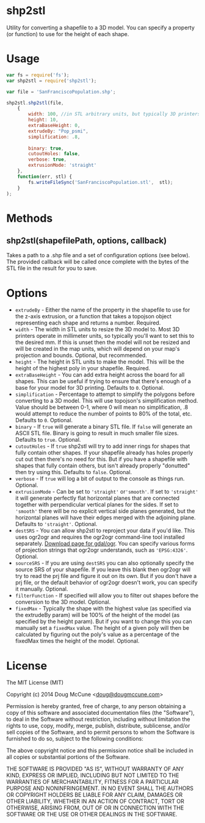 shp2stl
=======
Utility for converting a shapefile to a 3D model. You can specify a property (or function) to use for the height of each shape. 

Usage
=====

```JavaScript
var fs = require('fs');
var shp2stl = require('shp2stl');

var file = 'SanFranciscoPopulation.shp';

shp2stl.shp2stl(file, 
	{
		width: 100, //in STL arbitrary units, but typically 3D printers use mm
		height: 10,
		extraBaseHeight: 0,
		extrudeBy: "Pop_psmi",
		simplification: .8,
		
		binary: true,
		cutoutHoles: false,
		verbose: true,
		extrusionMode: 'straight'
	},
	function(err, stl) {
		fs.writeFileSync('SanFranciscoPopulation.stl',  stl);
	}
);
```

Methods
=========
shp2stl(shapefilePath, options, callback)
---------------------------------------

Takes a path to a .shp file and a set of configuration options (see below). The provided callback will be called once complete with the bytes of the STL file in the result for you to save.

Options
=======
* `extrudeBy` - Either the name of the property in the shapefile to use for the z-axis extrusion, or a function that takes a topojson object representing each shape and returns a number. Required.
* `width` - The width in STL units to resize the 3D model to. Most 3D printers operate in millimeter units, so typically you'll want to set this to the desired mm. If this is unset then the model will not be resized and will be created in the map units, which will depend on your map's projection and bounds. Optional, but recommended.
* `height` - The height in STL units to make the model. This will be the height of the highest poly in your shapefile. Required.
* `extraBaseHeight` - You can add extra height across the board for all shapes. This can be useful if trying to ensure that there's enough of a base for your model for 3D printing. Defaults to `0`. Optional.
* `simplification` - Percentage to attempt to simplify the polygons before converting to a 3D model. This will use topojson's simplification method. Value should be between 0-1, where 0 will mean no simplification, .8 would attempt to reduce the number of points to 80% of the total, etc. Defaults to `0`. Optional.
* `binary` - If `true` will generate a binary STL file. If `false` will generate an ASCII STL file. Binary is going to result in much smaller file sizes. Defaults to `true`. Optional.
* `cutoutHoles` - If `true` shp2stl will try to add inner rings for shapes that fully contain other shapes. If your shapefile already has holes properly cut out then there's no need for this. But if you have a shapefile with shapes that fully contain others, but isn't already properly "donutted" then try using this. Defaults to `false`. Optional.
* `verbose` - If `true` will log a bit of output to the console as things run. Optional.
* `extrusionMode` - Can be set to `'straight'` or`'smooth'`. If set to `'straight'` it will generate perfectly flat horizontal planes that are connected together with perpendicular vertical planes for the sides. If set to `'smooth'` there will be no explicit vertical side planes  generated, but the horizontal planes will have their edges merged with the adjoining plane. Defaults to `'straight'`. Optional.
* `destSRS` - You can allow shp2stl to reproject your data if you'd like. This uses ogr2ogr and requires the ogr2ogr command-line tool installed separately. [Download page for gdal/ogr](http://trac.osgeo.org/gdal/wiki/DownloadingGdalBinaries). You can specify various forms of projection strings that ogr2ogr understands, such as `'EPSG:4326'`. Optional.
* `sourceSRS` - If you are using `destSRS` you can also optionally specify the source SRS of your shapefile. If you leave this blank then ogr2ogr will try to read the prj file and figure it out on its own. But if you don't have a prj file, or the default behavior of ogr2ogr doesn't work, you can specify it manually. Optional.
* `filterFunction` - If specified will allow you to filter out shapes before the conversion to the 3D model. Optional.
* `fixedMax` - Typically the shape with the highest value (as specified via the extrudeBy param) will be 100% of the height of the model (as specified by the height param). But if you want to change this you can manually set a `fixedMax` value. The height of a given poly will then be calculated by figuring out the poly's value as a percentage of the fixedMax times the height of the model. Optional.


License
=======
The MIT License (MIT)

Copyright (c) 2014 Doug McCune &lt;doug@dougmccune.com&gt;

Permission is hereby granted, free of charge, to any person obtaining a copy
of this software and associated documentation files (the "Software"), to deal
in the Software without restriction, including without limitation the rights
to use, copy, modify, merge, publish, distribute, sublicense, and/or sell
copies of the Software, and to permit persons to whom the Software is
furnished to do so, subject to the following conditions:

The above copyright notice and this permission notice shall be included in
all copies or substantial portions of the Software.

THE SOFTWARE IS PROVIDED "AS IS", WITHOUT WARRANTY OF ANY KIND, EXPRESS OR
IMPLIED, INCLUDING BUT NOT LIMITED TO THE WARRANTIES OF MERCHANTABILITY,
FITNESS FOR A PARTICULAR PURPOSE AND NONINFRINGEMENT. IN NO EVENT SHALL THE
AUTHORS OR COPYRIGHT HOLDERS BE LIABLE FOR ANY CLAIM, DAMAGES OR OTHER
LIABILITY, WHETHER IN AN ACTION OF CONTRACT, TORT OR OTHERWISE, ARISING FROM,
OUT OF OR IN CONNECTION WITH THE SOFTWARE OR THE USE OR OTHER DEALINGS IN
THE SOFTWARE.

